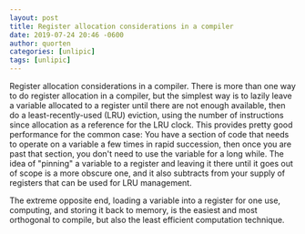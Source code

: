 ```yaml
---
layout: post
title: Register allocation considerations in a compiler
date: 2019-07-24 20:46 -0600
author: quorten
categories: [unlipic]
tags: [unlipic]
---
```


Register allocation considerations in a compiler.  There is more than
one way to do register allocation in a compiler, but the simplest way
is to lazily leave a variable allocated to a register until there are
not enough available, then do a least-recently-used (LRU) eviction,
using the number of instructions since allocation as a reference for
the LRU clock.  This provides pretty good performance for the common
case: You have a section of code that needs to operate on a variable a
few times in rapid succession, then once you are past that section,
you don't need to use the variable for a long while.  The idea of
"pinning" a variable to a register and leaving it there until it goes
out of scope is a more obscure one, and it also subtracts from your
supply of registers that can be used for LRU management.

The extreme opposite end, loading a variable into a register for one
use, computing, and storing it back to memory, is the easiest and most
orthogonal to compile, but also the least efficient computation
technique.

